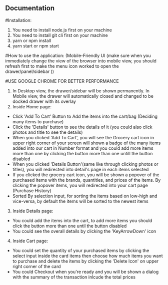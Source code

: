 ## Documentation

#Installation:
1. You need to install node.js first on your machine
2. You need to install git cli first on your machine
3. yarn or npm install
4. yarn start or npm start


#How to use the application: (Mobile-Friendly UI (make sure when you immediately change the view of the browser into mobile view, you should refresh first to make the menu icon worked to open the drawer/panel/sidebar ))

#USE GOOGLE CHROME FOR BETTER PERFORMANCE

1. In Desktop view, the drawer/sidebar will be shown permanently. In Mobile view, the drawer will automatically closed and changed to be docked drawer with its overlay
2. Inside Home page:
  - Click 'Add To Cart' Button to Add the items into the cart/bag (Deciding many items to purchase) 
  - Click the 'Details'  button to see the details of it (you could also click photos and title to see the details)
  - When you clicked 'Add To Cart', you will see the Grocery cart icon in upper right corner of your screen will shown a badge of the many items added into our cart in Number format and you could add more items more than one by clicking the button more than one untill the button disabled
  - When you clicked 'Details Button'(same like through clicking photos or titles), you will redirected into detail's page in each items selected
  - If you clicked the grocery cart icon, you will be shown a popover of the purchased items with the brands, quantities, and prices of the items. By clicking the popover items, you will redirected into your cart page (Purchase History)
  - Sorted By selection input, for sorting the items based on low-high and vice-versa, by default the items will be sorted to the newest items

3. Inside Details page: 
  - You could add the items into the cart, to add more items you should click the button more than one until the button disabled
  - You could see the overall details by clicking the 'KeyArrowDown' icon

4. Inside Cart page:
  - You could set the quantity of your purchased items by clicking the select input inside the card items then choose how much items you want to purchase and delete the items by clicking the 'Delete Icon' on upper right corner of the card
  - You could Checkout when you're ready and you will be shown a dialog with the summary of the transaction inlcude the total prices


